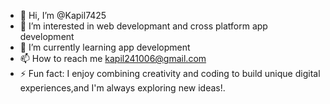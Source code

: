 - 👋 Hi, I’m @Kapil7425
- 👀 I’m interested in web developmant and cross platform app development  
- 🌱 I’m currently learning app development 
- 📫 How to reach me kapil241006@gmail.com 
- ⚡ Fun fact: I enjoy combining creativity and coding to build unique digital experiences,and I'm always exploring new ideas!.  

